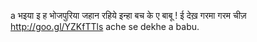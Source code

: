 a भइया इ ह  भोजपुरिया  जहान  रहिये इन्हा बच  के  ए  बाबू ! 
ई देख़ गरमा गरम चीज़ http://goo.gl/YZKfTTls
ache se dekhe a babu.